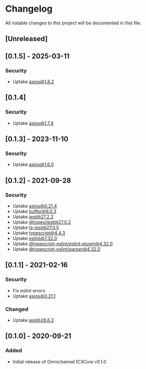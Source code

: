 # Changelog

All notable changes to this project will be documented in this file.

## [Unreleased]

## [0.1.5] - 2025-03-11

### Security

- Uptake [axios@1.8.2](https://www.npmjs.com/package/axios/v/1.8.2)

## [0.1.4]

### Security

- Uptake [axios@1.7.4](https://www.npmjs.com/package/axios/v/1.7.4)

## [0.1.3] - 2023-11-10

### Security

- Uptake [axios@1.6.0](https://www.npmjs.com/package/axios/v/1.6.0)

## [0.1.2] - 2021-09-28

### Security

- Uptake [axios@0.21.4](https://www.npmjs.com/package/axios/v/0.21.4)
- Uptake [buffer@6.0.3](https://www.npmjs.com/package/buffer/v/6.0.3)
- Uptake [jest@27.2.2](https://www.npmjs.com/package/jest/v/27.2.2)
- Uptake [@types/jest@27.0.2](https://www.npmjs.com/package/@types/jest/v/27.0.2)
- Uptake [ts-jest@27.0.5](https://www.npmjs.com/package/ts-jest/v/27.0.5)
- Uptake [typescript@4.4.3](https://www.npmjs.com/package/typescript/v/4.4.3)
- Uptake [eslint@7.32.0](https://www.npmjs.com/package/eslint/v/7.32.0)
- Uptake [@typescript-eslint/eslint-plugin@4.32.0](https://www.npmjs.com/package/@typescript-eslint/eslint-plugin/v/4.32.0)
- Uptake [@typescript-eslint/parser@4.32.0](https://www.npmjs.com/package/@typescript-eslint/parser/v/4.32.0)

## [0.1.1] - 2021-02-16

### Security

- Fix eslint errors
- Uptake [axios@0.21.1](https://www.npmjs.com/package/axios/v/0.21.1)

### Changed

- Uptake [jest@26.6.3](https://www.npmjs.com/package/jest/v/26.6.3)

## [0.1.0] - 2020-09-21

### Added

- Initial release of Omnichannel IC3Core v0.1.0
